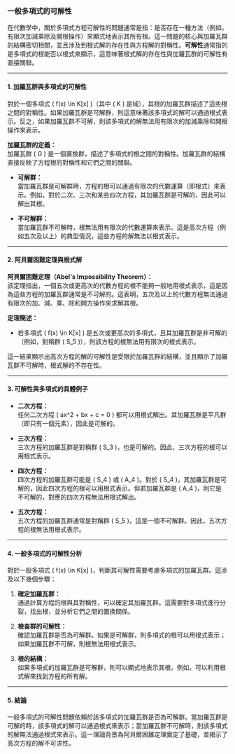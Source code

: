 ### **一般多項式的可解性**

在代數學中，關於多項式方程可解性的問題通常是指：是否存在一種方法（例如，有限次加減乘除及開根操作）來顯式地表示其所有根。這一問題的核心與加羅瓦群的結構密切相關，並且涉及到根式解的存在性與方程解的對稱性。**可解性**通常指的是多項式的根能否以根式來顯示，這意味著根式解的存在性與加羅瓦群的可解性有直接關聯。

---

#### **1. 加羅瓦群與多項式的可解性**

對於一個多項式 \( f(x) \in K[x] \)（其中 \( K \) 是域），其根的加羅瓦群描述了這些根之間的對稱性。如果加羅瓦群是可解群，則這意味著該多項式的解可以通過根式表示。反之，如果加羅瓦群不可解，則該多項式的解無法用有限次的加減乘除和開根操作來表示。

**加羅瓦群的定義：**  
加羅瓦群 \( G \) 是一個置換群，描述了多項式的根之間的對稱性。加羅瓦群的結構直接反映了方程根的對稱性和它們之間的關聯。

- **可解群：**  
  當加羅瓦群是可解群時，方程的根可以通過有限次的代數運算（即根式）來表示。例如，對於二次、三次和某些四次方程，其加羅瓦群是可解的，因此可以解出其根。

- **不可解群：**  
  當加羅瓦群不可解時，根無法用有限次的代數運算來表示。這是高次方程（例如五次及以上）的典型情況，這些方程的解無法以根式表示。

---

#### **2. 阿貝爾困難定理與根式解**

**阿貝爾困難定理（Abel's Impossibility Theorem）：**  
該定理指出，一個五次或更高次的代數方程的根不能夠一般地用根式表示，這是因為這些方程的加羅瓦群通常是不可解的。這表明，五次及以上的代數方程無法通過有限次的加、減、乘、除和開方操作來求解其根。

**定理簡述：**  
- 若多項式 \( f(x) \in K[x] \) 是五次或更高次的多項式，且其加羅瓦群是非可解的（例如，對稱群 \( S_5 \)），則該方程的根無法用有限次的根式表示。

這一結果顯示出高次方程的解的可解性是受限於加羅瓦群的結構，並且顯示了加羅瓦群不可解時，根式解的不存在性。

---

#### **3. 可解性與多項式的具體例子**

- **二次方程：**  
  任何二次方程 \( ax^2 + bx + c = 0 \) 都可以用根式解出。其加羅瓦群是平凡群（即只有一個元素），因此是可解的。

- **三次方程：**  
  三次方程的加羅瓦群是對稱群 \( S_3 \)，也是可解的。因此，三次方程的根可以用根式表示。

- **四次方程：**  
  四次方程的加羅瓦群可能是 \( S_4 \) 或 \( A_4 \)。對於 \( S_4 \)，其加羅瓦群是可解的，因此四次方程的根可以用根式表示。但若加羅瓦群是 \( A_4 \)，則它是不可解的，對應的四次方程無法用根式解出。

- **五次方程：**  
  五次方程的加羅瓦群通常是對稱群 \( S_5 \)，這是一個不可解群。因此，五次方程的根無法用根式表示。

---

#### **4. 一般多項式的可解性分析**

對於一般多項式 \( f(x) \in K[x] \)，判斷其可解性需要考慮多項式的加羅瓦群。這涉及以下幾個步驟：

1. **確定加羅瓦群：**  
   通過計算方程的根與其對稱性，可以確定其加羅瓦群。這需要對多項式進行分裂，找出根，並分析它們之間的置換關係。

2. **檢查群的可解性：**  
   確認加羅瓦群是否為可解群。如果是可解群，則多項式的根可以用根式表示；如果加羅瓦群不可解，則根無法用根式表示。

3. **根的結構：**  
   如果多項式的加羅瓦群是可解群，則可以顯式地表示其根。例如，可以利用根式解來找到方程的所有解。

---

#### **5. 結論**

一般多項式的可解性問題依賴於該多項式的加羅瓦群是否為可解群。當加羅瓦群是可解的時，該多項式的解可以通過根式來表示；當加羅瓦群不可解時，則該多項式的解無法通過根式來表示。這一理論背景為阿貝爾困難定理奠定了基礎，並揭示了高次方程的解不可求性。
